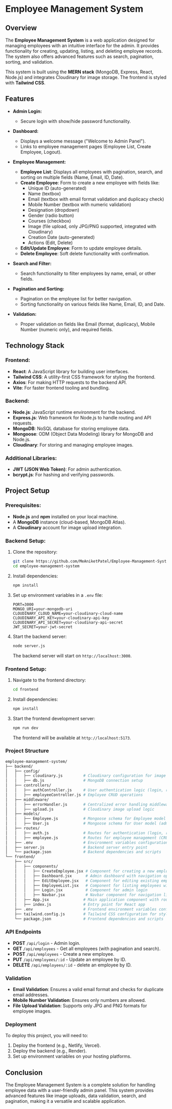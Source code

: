 # Employee Management System

## Overview

The **Employee Management System** is a web application designed for managing employees with an intuitive interface for the admin. It provides functionality for creating, updating, listing, and deleting employee records. The system also offers advanced features such as search, pagination, sorting, and validation.

This system is built using the **MERN stack** (MongoDB, Express, React, Node.js) and integrates Cloudinary for image storage. The frontend is styled with **Tailwind CSS**.

## Features

- **Admin Login:**
  - Secure login with show/hide password functionality.
- **Dashboard:**
  - Displays a welcome message ("Welcome to Admin Panel").
  - Links to employee management pages (Employee List, Create Employee, Logout).
- **Employee Management:**
  - **Employee List**: Displays all employees with pagination, search, and sorting on multiple fields (Name, Email, ID, Date).
  - **Create Employee**: Form to create a new employee with fields like:
    - Unique ID (auto-generated)
    - Name (textbox)
    - Email (textbox with email format validation and duplicacy check)
    - Mobile Number (textbox with numeric validation)
    - Designation (dropdown)
    - Gender (radio button)
    - Courses (checkbox)
    - Image (file upload, only JPG/PNG supported, integrated with Cloudinary)
    - Creation Date (auto-generated)
    - Actions (Edit, Delete)
  - **Edit/Update Employee**: Form to update employee details.
  - **Delete Employee**: Soft delete functionality with confirmation.
- **Search and Filter:**
  - Search functionality to filter employees by name, email, or other fields.
- **Pagination and Sorting:**

  - Pagination on the employee list for better navigation.
  - Sorting functionality on various fields like Name, Email, ID, and Date.

- **Validation:**
  - Proper validation on fields like Email (format, duplicacy), Mobile Number (numeric only), and required fields.

## Technology Stack

### Frontend:

- **React**: A JavaScript library for building user interfaces.
- **Tailwind CSS**: A utility-first CSS framework for styling the frontend.
- **Axios**: For making HTTP requests to the backend API.
- **Vite**: For faster frontend tooling and bundling.

### Backend:

- **Node.js**: JavaScript runtime environment for the backend.
- **Express.js**: Web framework for Node.js to handle routing and API requests.
- **MongoDB**: NoSQL database for storing employee data.
- **Mongoose**: ODM (Object Data Modeling) library for MongoDB and Node.js.
- **Cloudinary**: For storing and managing employee images.

### Additional Libraries:

- **JWT (JSON Web Token)**: For admin authentication.
- **bcrypt.js**: For hashing and verifying passwords.

## Project Setup

### Prerequisites:

- **Node.js** and **npm** installed on your local machine.
- A **MongoDB** instance (cloud-based, MongoDB Atlas).
- A **Cloudinary** account for image upload integration.

### Backend Setup:

1. Clone the repository:

   ```bash
   git clone https://github.com/MeAniketPatel/Employee-Management-System.git
   cd employee-management-system
   ```

2. Install dependencies:

   ```bash
   npm install
   ```

3. Set up environment variables in a `.env` file:

   ```env
   PORT=3000
   MONGO_URI=your-mongodb-uri
   CLOUDINARY_CLOUD_NAME=your-cloudinary-cloud-name
   CLOUDINARY_API_KEY=your-cloudinary-api-key
   CLOUDINARY_API_SECRET=your-cloudinary-api-secret
   JWT_SECRET=your-jwt-secret
   ```

4. Start the backend server:

   ```bash
   node server.js
   ```

   The backend server will start on `http://localhost:3000`.

### Frontend Setup:

1. Navigate to the frontend directory:

   ```bash
   cd frontend
   ```

2. Install dependencies:

   ```bash
   npm install
   ```

3. Start the frontend development server:

   ```bash
   npm run dev
   ```

   The frontend will be available at `http://localhost:5173`.

### Project Structure

```bash
employee-management-system/
├── backend/
│   ├── config/
│   │   ├── cloudinary.js         # Cloudinary configuration for image uploads
│   │   ├── db.js                 # MongoDB connection setup
│   ├── controllers/
│   │   ├── authController.js     # User authentication logic (login, register)
│   │   ├── employeeController.js # Employee CRUD operations
│   ├── middleware/
│   │   ├── errorHandler.js       # Centralized error handling middleware
│   │   ├── upload.js             # Cloudinary image upload logic
│   ├── models/
│   │   ├── Employee.js           # Mongoose schema for Employee model
│   │   ├── User.js               # Mongoose schema for User model (admin)
│   ├── routes/
│   │   ├── auth.js               # Routes for authentication (login, register)
│   │   ├── employee.js           # Routes for employee management (CRUD)
│   ├── .env                      # Environment variables configuration file
│   ├── server.js                 # Backend server entry point
│   └── package.json              # Backend dependencies and scripts
└── frontend/
    ├── src/
    │   ├── components/
    │   │   ├── CreateEmployee.jsx # Component for creating a new employee
    │   │   ├── Dashboard.jsx      # Admin dashboard with navigation options
    │   │   ├── EditEmployee.jsx   # Component for editing existing employee details
    │   │   ├── EmployeeList.jsx   # Component for listing employees with pagination and search
    │   │   ├── Login.jsx          # Component for admin login
    │   │   ├── Navbar.jsx         # Navbar component for navigation links
    │   ├── App.jsx               # Main application component with routes
    │   ├── index.js              # Entry point for React app
    ├── .env                      # Frontend environment variables configuration file
    ├── tailwind.config.js        # Tailwind CSS configuration for styling
    └── package.json              # Frontend dependencies and scripts

```

### API Endpoints

- **POST** `/api/login` - Admin login.
- **GET** `/api/employees` - Get all employees (with pagination and search).
- **POST** `/api/employees` - Create a new employee.
- **PUT** `/api/employees/:id` - Update an employee by ID.
- **DELETE** `/api/employees/:id` - delete an employee by ID.

### Validation

- **Email Validation**: Ensures a valid email format and checks for duplicate email addresses.
- **Mobile Number Validation**: Ensures only numbers are allowed.
- **File Upload Validation**: Supports only JPG and PNG formats for employee images.

### Deployment

To deploy this project, you will need to:

1. Deploy the frontend (e.g., Netlify, Vercel).
2. Deploy the backend (e.g., Render).
3. Set up environment variables on your hosting platforms.

## Conclusion

The Employee Management System is a complete solution for handling employee data with a user-friendly admin panel. This system provides advanced features like image uploads, data validation, search, and pagination, making it a versatile and scalable application.
